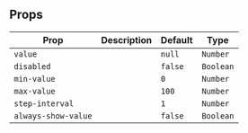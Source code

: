 ## Props

| Prop                | Description | Default | Type      |
| ------------------- | ----------- | ------- | --------- |
| `value`             |             | `null`  | `Number`  |
| `disabled`          |             | `false` | `Boolean` |
| `min-value`         |             | `0`     | `Number`  |
| `max-value`         |             | `100`   | `Number`  |
| `step-interval`     |             | `1`     | `Number`  |
| `always-show-value` |             | `false` | `Boolean` |
